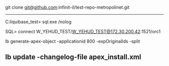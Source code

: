 git clone git@github.com:infinit-il/test-repo-metropolinet.git

----------------------------------------------------------
C:liquibase_test>  sql.exe /nolog

SQL> 
connect  W_YEHUD_TEST/W_YEHUD_TEST@172.30.200.42:1521/orc1

lb generate-apex-object -applicationid 800 -expOriginalIds -split


lb update -changelog-file apex_install.xml
----------------------------------------------------------